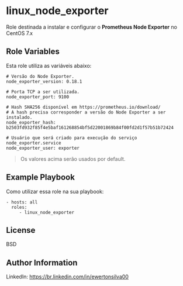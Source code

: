 linux_node_exporter
=========

Role destinada a instalar e configurar o **Prometheus Node Exporter** no CentOS 7.x

Role Variables
--------------

Esta role utiliza as variáveis abaixo:
```  
# Versão do Node Exporter.
node_exporter_version: 0.18.1

# Porta TCP a ser utilizada.
node_exporter_port: 9100

# Hash SHA256 disponível em https://prometheus.io/download/
# A hash precisa corresponder a versão do Node Exporter a ser instalado.
node_exporter_hash: b2503fd932f85f4e5baf161268854bf5d22001869b84f00fd2d1f57b51b72424

# Usuário que será criado para execução do serviço node_exporter.service
node_exporter_user: exporter
```

> Os valores acima serão usados por default.

Example Playbook
----------------

Como utilizar essa role na sua playbook:

    - hosts: all
      roles:
         - linux_node_exporter

License
-------

BSD

Author Information
------------------

LinkedIn: https://br.linkedin.com/in/ewertonsilva00
